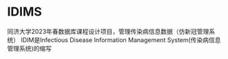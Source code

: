 # IDIMS
同济大学2023年春数据库课程设计项目，管理传染病信息数据（仿新冠管理系统）
IDIM是Infectious Disease Information Management System(传染病信息管理系统)的缩写

